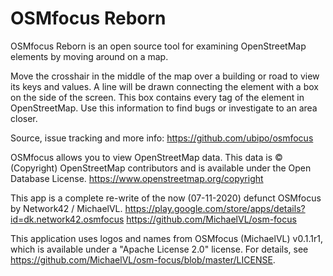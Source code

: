  # OSMfocus Reborn

OSMfocus Reborn is an open source tool for examining OpenStreetMap elements by moving around on a map.

Move the crosshair in the middle of the map over a building or road to view its keys and values. A line will be drawn connecting the element with a box on the side of the screen. This box contains every tag of the element in OpenStreetMap. Use this information to find bugs or investigate to an area closer.

Source, issue tracking and more info:
https://github.com/ubipo/osmfocus

OSMfocus allows you to view OpenStreetMap data. This data is © (Copyright) OpenStreetMap contributors and is available under the Open Database License. https://www.openstreetmap.org/copyright

This app is a complete re-write of the now (07-11-2020) defunct OSMfocus by Network42 / MichaelVL. https://play.google.com/store/apps/details?id=dk.network42.osmfocus https://github.com/MichaelVL/osm-focus

This application uses logos and names from OSMfocus (MichaelVL) v0.1.1r1, which is available under a
"Apache License 2.0" license. For details, see https://github.com/MichaelVL/osm-focus/blob/master/LICENSE. 
